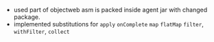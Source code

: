 
- used part of objectweb asm is packed inside agent jar with changed package.
- implemented substitutions for
 ```apply```
 ```onComplete```
 ```map```
 ```flatMap```
 ```filter```, ```withFilter```,
 ```collect```


